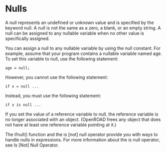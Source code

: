 # Nulls

A null represents an undefined or unknown value and is specified by the keyword null. A null is not the same as a 
zero, a blank, or an empty string. A null can be assigned to any nullable variable when no other value is 
specifically assigned.

You can assign a null to any nullable variable by using the null constant. For example, assume that your program 
contains a nullable variable named age. To set this variable to null, use the following statement:

```
age = null;
```

However, you cannot use the following statement:

```
if x = null ...
```

Instead, you must use the following statement:

```
if x is null ...
```

If you set the value of a reference variable to null, the reference variable is no longer associated with an object. 
(OpenROAD frees any object that does not have at least one reference variable pointing at it.)

The ifnull() function and the is [not] null operator provide you with ways to handle nulls in expressions. For more 
information about the is null operator, see Is [Not] Null Operator.
